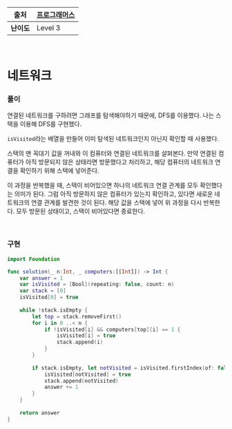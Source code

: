 |    출처    | [프로그래머스](https://programmers.co.kr/learn/courses/30/lessons/43162) |
| :--------: | ------------------------------------------------------------ |
| **난이도** | Level 3                                                      |

<br />

# 네트워크

### 풀이

연결된 네트워크를 구하려면 그래프를 탐색해야하기 때문에, DFS를 이용했다. 나는 스택을 이용해 DFS를 구현했다.

`isVisited`라는 배열을 만들어 이미 탐색된 네트워크인지 아닌지 확인할 때 사용했다.

스택의 맨 꼭대기 값을 꺼내와 이 컴퓨터와 연결된 네트워크를 살펴본다. 만약 연결된 컴퓨터가 아직 방문되지 않은 상태라면 방문했다고 처리하고, 해당 컴퓨터의 네트워크 연결을 확인하기 위해 스택에 넣어준다.

이 과정을 반복했을 때, 스택이 비어있으면 하나의 네트워크 연결 관계를 모두 확인했다는 의미가 된다. 그럼 아직 방문하지 않은 컴퓨터가 있는지 확인하고, 있다면 새로운 네트워크의 연결 관계를 발견한 것이 된다. 해당 값을 스택에 넣어 위 과정을 다시 반복한다. 모두 방문된 상태이고, 스택이 비어있다면 종료한다.

<br />

### 구현

```swift
import Foundation

func solution(_ n:Int, _ computers:[[Int]]) -> Int {
    var answer = 1
    var isVisited = [Bool](repeating: false, count: n)
    var stack = [0]
    isVisited[0] = true
    
    while !stack.isEmpty {
        let top = stack.removeFirst()
        for i in 0 ..< n {
            if !isVisited[i] && computers[top][i] == 1 {
                isVisited[i] = true
                stack.append(i)
            }
        }
        
        if stack.isEmpty, let notVisited = isVisited.firstIndex(of: false) {
            isVisited[notVisited] = true
            stack.append(notVisited)
            answer += 1
        }
    }
    
    return answer
}
```

